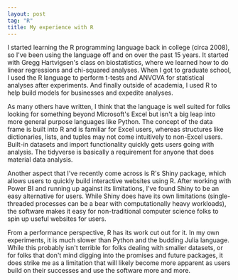 ```yaml
---
layout: post
tag: "R"
title: My experience with R
---
```


I started learning the R programming language back in college (circa 2008), so I've been using the language off and on over the past 15 years. It started with Gregg Hartvigsen's class on biostatistics, where we learned how to do linear regressions and chi-squared analyses. When I got to graduate school, I used the R language to perform t-tests and ANVOVA for statistical analyses after experiments. And finally outside of academia, I used R to help build models for businesses and expedite
analyses.

As many others have written, I think that the language is well suited for folks looking for something beyond Microsoft's Excel but isn't a big leap into more general purpose languages like Python. The concept of the data frame is built into R and is familiar for Excel users, whereas structures like dictionaries, lists, and tuples may not come intuitively to non-Excel users. Built-in datasets and import functionality quickly gets users going with analysis. The tidyverse is basically a requirement for anyone that does material data analysis.

Another aspect that I've recently come across is R's Shiny package, which allows users to quickly build interactive websites using R. After working with Power BI and running up against its limitations, I've found Shiny to be an easy alternative for users. While Shiny does have its own limitations (single-threaded processes can be a bear with computationally heavy workloads), the software makes it easy for non-traditional computer science folks to spin up useful websites for users. 


From a performance perspective, R has its work cut out for it. In my own experiments, it is much slower than Python and the budding Julia language. While this probably isn't terrible for folks dealing with smaller datasets, or for folks that don't mind digging into the promises and future packages, it does strike me as a limitation that will likely become more apparent as users build on their successes and use the software more and more. 
